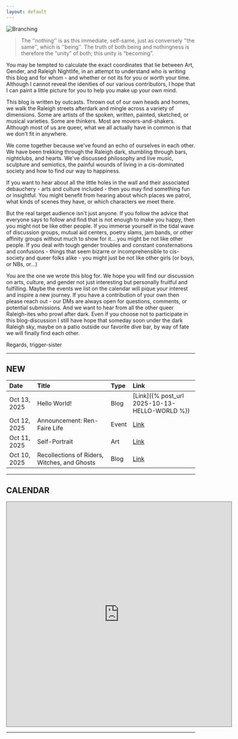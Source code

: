 ```yaml
---
layout: default
---
```


![Branching](https://trigger-sister.github.io/assets/img/BLOGLogo.png)

> The ‘'nothing’' is as this immediate, self-same, just as conversely ‘'the same’', which is ‘'being’'. The truth of both being and nothingness is therefore the “unity” of both; this unity is “becoming”.

You may be tempted to calculate the exact coordinates that lie between Art, Gender, and Raleigh Nightlife, in an attempt to understand who is writing this blog and for whom - and whether or not its for you or worth your time. Although I cannot reveal the idenities of our various contributors, I hope that I can paint a little picture for you to help you make up your own mind.

This blog is written by outcasts. Thrown out of our own heads and homes, we walk the Raleigh streets afterdark and mingle across a variety of dimensions. Some are artists of the spoken, written, painted, sketched, or musical varieties. Some are thinkers. Most are movers-and-shakers. Although most of us are queer, what we all actually have in common is that we don't fit in anywhere.

We come together because we've found an echo of ourselves in each other. We have been trekking through the Raleigh dark, stumbling through bars, nightclubs, and hearts. We've discussed philosophy and live music, sculpture and semiotics, the painful wounds of living in a cis-dominated society and how to find our way to happiness.

If you want to hear about all the little holes in the wall and their associated debauchery - arts and culture included - then you may find something fun or insightful. You might benefit from hearing about which places we patrol, what kinds of scenes they have, or which characters we meet there. 

But the real target audience isn't just anyone. If you follow the advice that everyone says to follow and find that is not enough to make you happy, then you might not be like other people. If you immerse yourself in the tidal wave of discussion groups, mutual aid centers, poetry slams, jam bands, or other affinity groups without much to show for it... you might be not like other people. If you deal with tough gender troubles and constant consternations and confusions - things that seem bizarre or incomprehensible to cis-society and queer folks alike - you might just be not like other girls (or boys, or NBs, or...)

You are the one we wrote this blog for. We hope you will find our discussion on arts, culture, and gender not just interesting but personally fruitful and fulfilling. Maybe the events we list on the calendar will pique your interest and inspire a new journey. If you have a contribution of your own then please reach out - our DMs are always open for questions, comments, or potential submissions. And we want to hear from all the other queer Raleigh-ites who prowl after dark. Even if you choose not to participate in this blog-discussion I still have hope that someday soon under the dark Raleigh sky, maybe on a patio outside our favorite dive bar, by way of fate we will finally find each other.

Regards, 
trigger-sister


* * *

## NEW

| Date         | Title                                        | Type  | Link  |
|:-------------|:---------------------------------------------|:------|:------|
| Oct 13, 2025 | Hello World!                            | Blog  | [Link]({% post_url 2025-10-13-HELLO-WORLD %}) |
| Oct 12, 2025 | Announcement: Ren-Faire Life                 | Event | [Link](./WIP.html) |
| Oct 11, 2025 | Self-Portrait                                | Art   | [Link](./WIP.html) |
| Oct 10, 2025 | Recollections of Riders, Witches, and Ghosts | Blog  | [Link](./WIP.html) |

* * *

## CALENDAR

<iframe src="https://calendar.google.com/calendar/embed?height=600&wkst=1&ctz=America%2FNew_York&mode=AGENDA&src=dHJncnNzdHJAZ21haWwuY29t&src=ZW4udXNhI2hvbGlkYXlAZ3JvdXAudi5jYWxlbmRhci5nb29nbGUuY29t&color=%23039be5&color=%230b8043" style="border:solid 1px #777" width="600" height="600" frameborder="0" scrolling="no"></iframe>

* * *
